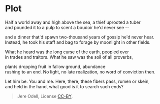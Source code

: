 # Plot

Half a world away and high above the sea, a thief uprooted a tuber  
and pounded it to a pulp to scent a boudoir he'd never see --

and a dinner that'd spawn two-thousand years of gossip he'd never hear.  
Instead, he took his staff and bag to forage by moonlight in other fields.

What he heard was the long curse of the earth, peopled over  
in trades and traitors. What he saw was the soil of all proverbs,

plants dropping fruit in fallow ground, abundance  
rushing to an end. No light, no late realization, no word of conviction then.

Let him be. You and me. Here, there, these fibers pass, rumen or skein,  
and held in the hand, what good is it to search such ends?

>Jere Odell, License [CC-BY](https://creativecommons.org/licenses/by/4.0/).